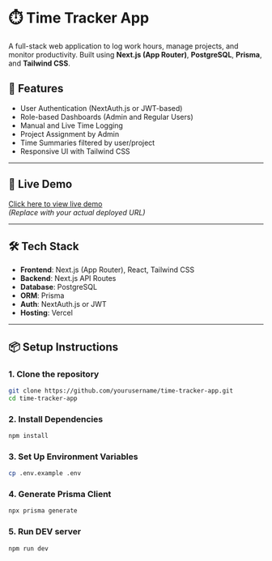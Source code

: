 # ⏱️ Time Tracker App

A full-stack web application to log work hours, manage projects, and monitor productivity. Built using **Next.js (App Router)**, **PostgreSQL**, **Prisma**, and **Tailwind CSS**.

## 🧩 Features

- User Authentication (NextAuth.js or JWT-based)
- Role-based Dashboards (Admin and Regular Users)
- Manual and Live Time Logging
- Project Assignment by Admin
- Time Summaries filtered by user/project
- Responsive UI with Tailwind CSS

---

## 🚀 Live Demo

[Click here to view live demo](https://your-live-url.vercel.app)  
*(Replace with your actual deployed URL)*

---

## 🛠️ Tech Stack

- **Frontend**: Next.js (App Router), React, Tailwind CSS
- **Backend**: Next.js API Routes
- **Database**: PostgreSQL
- **ORM**: Prisma
- **Auth**: NextAuth.js or JWT
- **Hosting**: Vercel

---

## 📦 Setup Instructions

### 1. Clone the repository

```bash
git clone https://github.com/yourusername/time-tracker-app.git
cd time-tracker-app
```

### 2. Install Dependencies
```bash
npm install
```
### 3. Set Up Environment Variables
```bash
cp .env.example .env
```

### 4. Generate Prisma Client
```bash
npx prisma generate
```

### 5. Run DEV server
```bash
npm run dev
```
